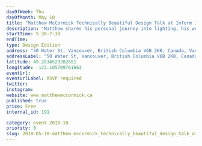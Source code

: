 ```yaml
---
dayOfWeek: Thu
dayOfMonth: May 10
title: "Matthew McCormick Technically Beautiful Design Talk at Inform Interiors"
description: "Matthew shares his personal journey into lighting, his work, and inspiration since he created his eponymous studio in 2013."
startTime: 5:30-7:30
endTime: 
type: Design Edition
address: "50 Water St, Vancouver, British Columbia V6B 2K8, Canada, Vancouver, BC, Canada"
addressLabel: "50 Water St, Vancouver, British Columbia V6B 2K8, Canada"
latitude: 49.2834529282651
longitude: -123.105709761663
eventUrl: 
eventUrlLabel: RSVP required
twitter: 
instagram: 
website: www.matthewmccormick.ca
published: true
price: Free
internal_id: 191

category: event-2018-10
priority: 0
slug: 2018-05-10-matthew_mccormick_technically_beautiful_design_talk_at_inform_interiors
---
```

